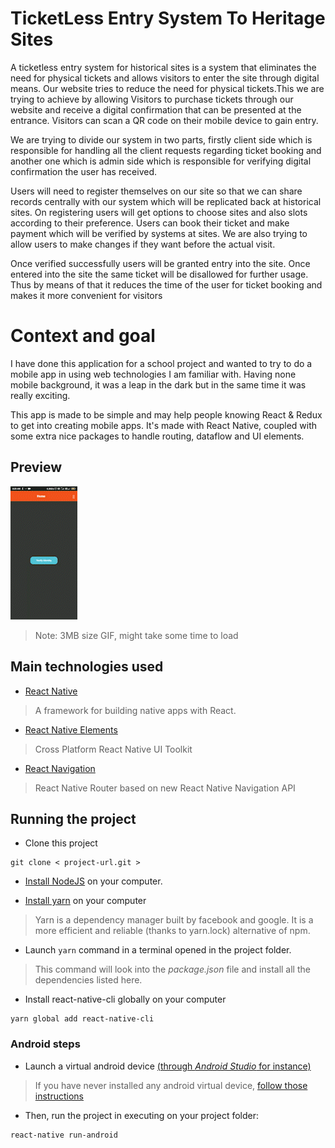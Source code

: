 
# TicketLess Entry System To Heritage Sites

A ticketless entry system for historical sites is a system that eliminates the need for physical tickets and allows visitors to enter the site through digital means. Our website tries to reduce the need for physical tickets.This we are trying to achieve by allowing Visitors to purchase tickets through our website and receive a digital confirmation that can be presented at the entrance. Visitors can scan a QR code on their mobile device to gain entry. 

We are trying to divide our system in two parts, firstly client side which is responsible for handling all the client requests regarding ticket booking and another one which is admin side which is responsible for verifying digital confirmation the user has received. 

Users will need to register themselves on our site so that we can share records centrally with our system which will be replicated back at historical sites. On registering users will get options to choose sites and also slots according to their preference. Users can book their ticket and make payment which will be verified by systems at sites.  We are also trying to  allow users to make changes if they want before the actual visit. 

Once verified successfully users will be granted entry into the site. Once entered into the site the same ticket will be disallowed for further usage. Thus by means of that it reduces the time of the user for ticket booking and makes it more convenient for visitors


# Context and goal

I have done this application for a school project and wanted to try to do a mobile app in using web technologies I am familiar with. Having none mobile background, it was a leap in the dark but in the same time it was really exciting.

This app is made to be simple and may help people knowing React & Redux to get into creating mobile apps. It's made with React Native, coupled with some extra nice packages to handle routing, dataflow and UI elements.

## Preview

![gif preview](https://raw.githubusercontent.com/ajaykrathod/ticketless/main/TicketLessVerify.gif)

> Note: 3MB size GIF, might take some time to load

## Main technologies used

- [React Native](https://github.com/facebook/react-native)

> A framework for building native apps with React.

- [React Native Elements](https://github.com/react-native-community/react-native-elements)

> Cross Platform React Native UI Toolkit

- [React Navigation](https://reactnavigation.org/)

> React Native Router based on new React Native Navigation API

## Running the project

- Clone this project
```
git clone < project-url.git >
```

- [Install NodeJS](https://nodejs.org/en/) on your computer.

- [Install yarn](https://yarnpkg.com/en/docs/install) on your computer
> Yarn is a dependency manager built by facebook and google. It is a more efficient and reliable (thanks to yarn.lock) alternative of npm.

- Launch ``` yarn ``` command in a terminal opened in the project folder.
> This command will look into the *package.json* file and install all the dependencies listed here.

- Install react-native-cli globally on your computer
```
yarn global add react-native-cli
```

### Android steps

- Launch a virtual android device [(through *Android Studio* for instance)](https://developer.android.com/studio/run/managing-avds.html#viewing)

> If you have never installed any android virtual device, [follow those instructions](https://developer.android.com/studio/run/managing-avds.html#createavd)

- Then, run the project in executing on your project folder:

```
react-native run-android
```

